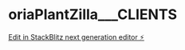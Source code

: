 # oriaPlantZilla___CLIENTS

[Edit in StackBlitz next generation editor ⚡️](https://stackblitz.com/~/github.com/Lgion/oriaPlantZilla___CLIENTS)